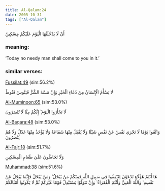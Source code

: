 ```yaml
---
title: Al-Qalam:24
date: 2005-10-31
tags: ["Al-Qalam"]
---
```

أَنْ لَا يَدْخُلَنَّهَا الْيَوْمَ عَلَيْكُمْ مِسْكِينٌ
### meaning: 
‘Today no needy man shall come to you in it.’
### similar verses: 

[Fussilat:49](/41/49) (sim:56.2%)

لَا يَسْأَمُ الْإِنْسَانُ مِنْ دُعَاءِ الْخَيْرِ وَإِنْ مَسَّهُ الشَّرُّ فَيَئُوسٌ قَنُوطٌ

[Al-Muminoon:65](/23/65) (sim:53.0%)

لَا تَجْأَرُوا الْيَوْمَ ۖ إِنَّكُمْ مِنَّا لَا تُنْصَرُونَ

[Al-Baqara:48](/2/48) (sim:53.0%)

وَاتَّقُوا يَوْمًا لَا تَجْزِي نَفْسٌ عَنْ نَفْسٍ شَيْئًا وَلَا يُقْبَلُ مِنْهَا شَفَاعَةٌ وَلَا يُؤْخَذُ مِنْهَا عَدْلٌ وَلَا هُمْ يُنْصَرُونَ

[Al-Fajr:18](/89/18) (sim:51.7%)

وَلَا تَحَاضُّونَ عَلَىٰ طَعَامِ الْمِسْكِينِ

[Muhammad:38](/47/38) (sim:51.6%)

هَا أَنْتُمْ هَٰؤُلَاءِ تُدْعَوْنَ لِتُنْفِقُوا فِي سَبِيلِ اللَّهِ فَمِنْكُمْ مَنْ يَبْخَلُ ۖ وَمَنْ يَبْخَلْ فَإِنَّمَا يَبْخَلُ عَنْ نَفْسِهِ ۚ وَاللَّهُ الْغَنِيُّ وَأَنْتُمُ الْفُقَرَاءُ ۚ وَإِنْ تَتَوَلَّوْا يَسْتَبْدِلْ قَوْمًا غَيْرَكُمْ ثُمَّ لَا يَكُونُوا أَمْثَالَكُمْ
